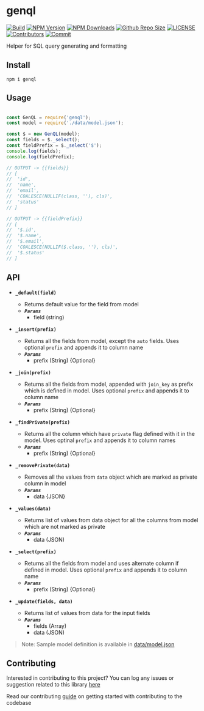 # genql

[![Build](https://github.com/arshadkazmi42/genql/actions/workflows/nodejs.yml/badge.svg)](https://github.com/arshadkazmi42/genql/actions/workflows/nodejs.yml)
[![NPM Version](https://img.shields.io/npm/v/genql.svg)](https://www.npmjs.com/package/genql)
[![NPM Downloads](https://img.shields.io/npm/dt/genql.svg)](https://www.npmjs.com/package/genql)
[![Github Repo Size](https://img.shields.io/github/repo-size/arshadkazmi42/genql.svg)](https://github.com/arshadkazmi42/genql)
[![LICENSE](https://img.shields.io/npm/l/genql.svg)](https://github.com/arshadkazmi42/genql/blob/master/LICENSE)
[![Contributors](https://img.shields.io/github/contributors/arshadkazmi42/genql.svg)](https://github.com/arshadkazmi42/genql/graphs/contributors)
[![Commit](https://img.shields.io/github/last-commit/arshadkazmi42/genql.svg)](https://github.com/arshadkazmi42/genql/commits/master)



Helper for SQL query generating and formatting

## Install

```
npm i genql
```

## Usage

```javascript

const GenQL = require('genql');
const model = require('./data/model.json');

const $ = new GenQL(model);
const fields = $._select();
const fieldPrefix = $._select('$');
console.log(fields);
console.log(fieldPrefix);

// OUTPUT -> {{fields}}
// [
//  'id',
//  'name',
//  'email',
//  'COALESCE(NULLIF(class, ''), cls)',
//  'status'
// ]

// OUTPUT -> {{fieldPrefix}}
// [
//  '$.id',
//  '$.name',
//  '$.email',
//  'COALESCE(NULLIF($.class, ''), cls)',
//  '$.status'
// ]

```

## API

- **`_default(field)`**
  - Returns default value for the field from model
  - ***`Params`***
    - field (string)

- **`_insert(prefix)`**
  - Returns all the fields from model, except the `auto` fields. Uses optional `prefix` and appends it to column name
  - ***`Params`***
    - prefix (String) {Optional}

- **`_join(prefix)`**
  - Returns all the fields from model, appended with `join_key` as prefix which is defined in model. Uses optional `prefix`  and appends it to column name
  - ***`Params`***
    - prefix (String) {Optional}

- **`_findPrivate(prefix)`**
  - Returns all the column which have `private` flag defined with it in the model. Uses optinal `prefix` and appends it to column names
  - ***`Params`***
    - prefix (String) {Optional}

- **`_removePrivate(data)`**
  - Removes all the values from `data` object which are marked as private column in model
  - ***`Params`***
    - data {JSON}

- **`_values(data)`**
  - Returns list of values from data object for all the columns from model which are not marked as private
  - ***`Params`***
    - data (JSON)

- **`_select(prefix)`**
  - Returns all the fields from model and uses alternate column if defined in model. Uses optional `prefix` and appends it to column name
  - ***`Params`***
    - prefix (String) {Optional}

- **`_update(fields, data)`**
  - Returns list of values from data for the input fields
  - ***`Params`***
    - fields (Array)
    - data (JSON)

> Note: Sample model definition is available in [data/model.json](data/model.json)


## Contributing

Interested in contributing to this project?
You can log any issues or suggestion related to this library [here](https://github.com/arshadkazmi42/genql/issues/new)

Read our contributing [guide](CONTRIBUTING.md) on getting started with contributing to the codebase

